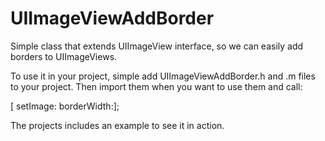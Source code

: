 UIImageViewAddBorder
====================

Simple class that extends UIImageView interface, so we can easily add borders to UIImageViews. 

To use it in your project, simple add UIImageViewAddBorder.h and .m files to your project. Then import them when you want to use them and call:

[<myImageView> setImage:<myImage> borderWidth:<float>];

The projects includes an example to see it in action.
